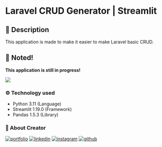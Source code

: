 # Laravel CRUD Generator | Streamlit

## :open_book: Description
This application is made to make it easier to make Laravel basic CRUD.


## :pushpin: Noted!
**This application is still in progress!** 

  ![](https://geps.dev/progress/10)

### :gear: Technology used
 - Python 3.11 (Language)
 - Streamlit 1.19.0 (Framework)
 - Pandas 1.5.3 (Library)

### :link: About Creator
[![portfolio](https://img.shields.io/badge/my_portfolio-000?style=for-the-badge&logo=ko-fi&logoColor=white)](https://www.ferdyhape.site/)
[![linkedin](https://img.shields.io/badge/linkedin-0A66C2?style=for-the-badge&logo=linkedin&logoColor=white)](https://www.linkedin.com/in/ferdy-hahan-pradana)
[![instagram](https://img.shields.io/badge/instagram-833AB4?style=for-the-badge&logo=instagram&logoColor=white)](https://instagram.com/ferdyhape)
[![github](https://img.shields.io/badge/github-333?style=for-the-badge&logo=github&logoColor=white)](https://github.com/ferdyhape)
